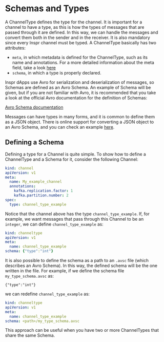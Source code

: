 # Schemas and Types

A ChannelType defines the type for the channel. It is important for a channel to have a type, as this is how the types of messages that are passed through it are defined. In this way, we can handle the messages and convert them both in the sender and in the receiver. It is also mandatory since every Inspr channel must be typed. A ChannelType basically has two attributes:

* `meta`, in which metadata is defined for the ChannelType, such as its name and annotations. For a more detailed information about the meta field, take a look [here]()
* `schema`, in which a type is properly declared.

Inspr dApps use Avro for serialization and deserialization of messages, so Schemas are defined as an Avro Schema. An example of Schema will be given, but if you are not familiar with Avro, it is recommended that you take a look at the official Avro documentation for the definition of Schemas:

[Avro Schema documentation](https://avro.apache.org/docs/current/spec.html#schemas)


Messages can have types in many forms, and it is common to define them as a JSON object. There is online support for converting a JSON object to an Avro Schema, and you can check an example [here](https://toolslick.com/generation/metadata/avro-schema-from-json).

## Defining a Schema

Defining a type for a Channel is quite simple. To show how to define a ChannelType and a Schema for it, consider the following Channel:

```yaml
kind: channel
apiVersion: v1
meta:
  name: My_example_channel
  annotations:
    kafka.replication.factor: 1
    kafka.partition.number: 2
spec:
  type: channel_type_example
```
Notice that the channel above has the type `channel_type_example`. If, for example, we want messages that pass through this Channel to be an `integer`, we can define `channel_type_example` as:

```yaml
kind: channeltype
apiVersion: v1
meta:
  name: channel_type_example
schema: {"type":"int"}
```
It is also possible to define the schema as a path to an `.avsc` file (which describes an Avro Schema). In this way, the defined schema will be the one written in the file. For example, if we define the schema file `my_type_schema.avsc` as:

```avsc
{"type":"int"}
```
we can redefine `channel_type_example` as:
```yaml
kind: channeltype
apiVersion: v1
meta:
  name: channel_type_example
schema: <path>/my_type_schema.avsc
```
This approach can be useful when you have two or more ChannelTypes that share the same Schema.






